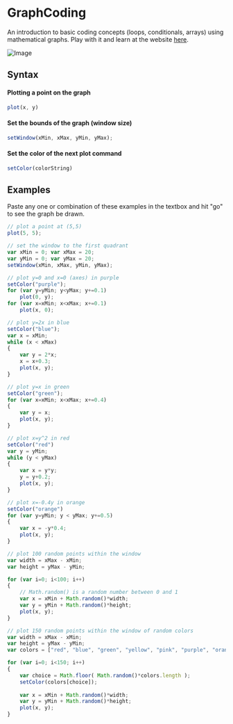# GraphCoding
An introduction to basic coding concepts (loops, conditionals, arrays) using mathematical graphs. Play with it and learn at the website [here](http://vgmoose.github.io/GraphCoding).

![Image](http://i.imgur.com/0mhmsLJ.png)

## Syntax
#### Plotting a point on the graph
```JavaScript
plot(x, y)
```

#### Set the bounds of the graph (window size)
```JavaScript
setWindow(xMin, xMax, yMin, yMax);
```

#### Set the color of the next plot command
```JavaScript
setColor(colorString)
```

## Examples
Paste any one or combination of these examples in the textbox and hit "go" to see the graph be drawn.

```JavaScript
// plot a point at (5,5)
plot(5, 5);
```

```JavaScript
// set the window to the first quadrant
var xMin = 0; var xMax = 20;
var yMin = 0; var yMax = 20;
setWindow(xMin, xMax, yMin, yMax);
```

```JavaScript
// plot y=0 and x=0 (axes) in purple
setColor("purple");
for (var y=yMin; y<yMax; y+=0.1)
    plot(0, y);
for (var x=xMin; x<xMax; x+=0.1)
    plot(x, 0);
```

```JavaScript
// plot y=2x in blue 
setColor("blue");
var x = xMin;
while (x < xMax)
{
    var y = 2*x;
    x = x+0.3;
    plot(x, y);
}
```

```JavaScript
// plot y=x in green
setColor("green");
for (var x=xMin; x<xMax; x+=0.4)
{
    var y = x;
    plot(x, y);
}
```

```JavaScript
// plot x=y^2 in red
setColor("red")
var y = yMin;
while (y < yMax)
{
    var x = y*y;
    y = y+0.2;
    plot(x, y);
}
```

```JavaScript
// plot x=-0.4y in orange
setColor("orange")
for (var y=yMin; y < yMax; y+=0.5)
{
    var x = -y*0.4;
    plot(x, y);
}
```
```JavaScript
// plot 100 random points within the window
var width = xMax - xMin;
var height = yMax - yMin;

for (var i=0; i<100; i++)
{
    // Math.random() is a random number between 0 and 1
	var x = xMin + Math.random()*width;    
	var y = yMin + Math.random()*height;
	plot(x, y);
}
```


```JavaScript
// plot 150 random points within the window of random colors
var width = xMax - xMin;
var height = yMax - yMin;
var colors = ["red", "blue", "green", "yellow", "pink", "purple", "orange", "#c2c2c2"];

for (var i=0; i<150; i++)
{
	var choice = Math.floor( Math.random()*colors.length );
	setColor(colors[choice]);
	
	var x = xMin + Math.random()*width;    
	var y = yMin + Math.random()*height;
	plot(x, y);
}
```
